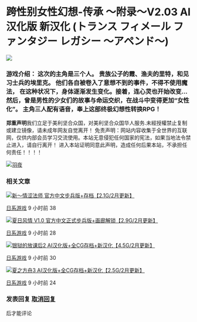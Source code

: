 # 跨性别女性幻想-传承 ～附录～V2.03 AI汉化版 新汉化 (トランス フィメール ファンタジー レガシー ～アペンド～)

![](http://78acgns.com/wp-content/uploads/2024/08/51-3.jpg)

### 游戏介绍： 这次的主角是三个人。 贵族公子的霞、渔夫的里特，和见习士兵的埃里克。 他们各自被卷入了意想不到的事件，不得不使用魔法， 在这种状况下，身体逐渐发生变化。接着，连心灵也开始改变… 然后，曾是男性的少女们的故事与命运交织，在战斗中变得更加“女性化”。 主角三人配有语音，奉上这部终极幻想性转换RPG！

**郑重声明**我们立足于美利坚合众国，对美利坚合众国华人服务.未經授權禁止复制或建立镜像，请未成年网友自觉离开！ 免责声明：网站内容收集于全世界的互联网，仅供内部会员学习交流使用。本站无意侵犯任何国家的宪法，如果当地法令禁止进入，请自行离开！ 进入本站证明同意此声明，造成任何后果本站，不承担任何责任！！！！

[![](//78gamesacg.com/wp-content/themes/ripro-v2/assets/img/avatar.png)羽夜](http://78gamesacg.com/archives/author/羽夜)

### 相关文章

[![新～情涩法师 官方中文步兵版+存档【2.1G/2月更新】](http://78gameclub.com/wp-content/uploads/2025/02/153.jpg)](http://78gamesacg.com/archives/34038 "新～情涩法师 官方中文步兵版+存档【2.1G/2月更新】")

[日系游戏](http://78gamesacg.com/%e6%97%a5%e7%b3%bb%e6%b8%b8%e6%88%8f) 9 小时前 38

[![夏日风情 V1.0 官方中文正式步兵版+画廊解锁【2.9G/2月更新】](http://78gameclub.com/wp-content/uploads/2025/02/152.jpg)](http://78gamesacg.com/archives/34037 "夏日风情 V1.0 官方中文正式步兵版+画廊解锁【2.9G/2月更新】")

[日系游戏](http://78gamesacg.com/%e6%97%a5%e7%b3%bb%e6%b8%b8%e6%88%8f) 9 小时前 28

[![银狱的放课后2 AI汉化版+全CG存档+新汉化【4.5G/2月更新】](http://78gamesacg.com/wp-content/uploads/2022/05/df8bb8bab503e1a60ad755e8456d5db3.jpeg)](http://78gamesacg.com/archives/34036 "银狱的放课后2 AI汉化版+全CG存档+新汉化【4.5G/2月更新】")

[日系游戏](http://78gamesacg.com/%e6%97%a5%e7%b3%bb%e6%b8%b8%e6%88%8f) 9 小时前 30

[![夏之方舟3 AI汉化版+全CG存档+新汉化【2.5G/2月更新】](http://78gamesacg.com/wp-content/uploads/2022/05/df8bb8bab503e1a60ad755e8456d5db3.jpeg)](http://78gamesacg.com/archives/34035 "夏之方舟3 AI汉化版+全CG存档+新汉化【2.5G/2月更新】")

[日系游戏](http://78gamesacg.com/%e6%97%a5%e7%b3%bb%e6%b8%b8%e6%88%8f) 9 小时前 24

### 发表回复 [取消回复](/archives/30182#respond)

后才能评论